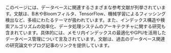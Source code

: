 このページには、データベースに関連するさまざまな参考文献が列挙されています。文献は、B木やBloomフィルタ、TensorFlow、機械学習によるフィッシング検出など、多岐にわたるテーマが扱われています。また、インデックス構造や検索アルゴリズムの効率化、データ処理システムのアーキテクチャに関する研究も含まれています。具体的には、メモリ内インデックスの最適化やGPUを活用したデータベース管理について言及されています。文献は、過去のデータベース関連の研究論文やブログ記事のリンクを提供しています。